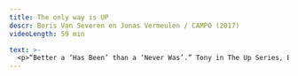 ```yaml
---
title: The only way is UP 
descr: Boris Van Severen en Jonas Vermeulen / CAMPO (2017) 
videoLength: 59 min

text: >-
  <p>“Better a ‘Has Been’ than a ‘Never Was’.” Tony in The Up Series, BBC</p><p>In The only way is UP komen vier hoofdpersonages aan het woord op verschillende sleutelmomenten in hun leven: als kind, puber, jongvolwassene, dertiger, veertiger en vijftiger. Hoezeer verandert je houding tegenover bepaalde thema’s naarmate je ouder wordt? In hoeverre is de manier waarop je in het leven staat al van jongs af aan bepaald? Is er een manier om ouder worden niet langer als een eliminatie van mogelijkheden te beschouwen, maar als iets om naar uit te kijken?</p><p>Een voorstelling over alledaagse dingen, in een surreëel universum dat alles wegheeft van een langgerekte lsd-trip. Na hun felgesmaakte debuut The Great Downhill Journey of Little Tommy, laten Boris Van Severen en Jonas Vermeulen de zelfgeschreven soundtrack van deze voorstelling dit keer niet door een rockband brengen, maar door twee dj booths die live muziek én (neon-)quotes tegen elkaar op samplen. Een elektro-opera, zo u wil, geïnspireerd door o.m. The Up Series (BBC).</p><p>van &amp; met Boris Van Severen &amp; Jonas Vermeulen </p><p>coaching Pieter-Jan De Wyngaert </p><p>artwork Sarah Yu Zeebroek </p><p>techniek Jonas Castelijns, Korneel Coessens &amp; Koen Vanneste </p><p>muziektechniek Frederik De Witte </p><p>productie CAMPO coproductie het KIP, d e t h e a t e r m a k e r &amp; Het Theaterfestival met de steun van de Vlaamse Gemeenschap</p><p>‍</p><p><em>Opname video door</em><a href="http://www.beeldstorm.be" target="_blank"><em> Beeldstorm</em></a><em> o.l.v. Jan Bosteels </em>&nbsp;</p><p>‍</p>
---
```

